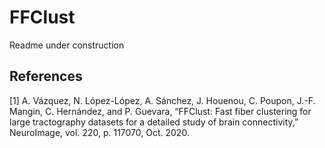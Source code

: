 FFClust
======================
Readme under construction

## References
<a id="1">[1]</a> 
A. Vázquez, N. López-López, A. Sánchez, J. Houenou, C. Poupon, J.-F. Mangin, C. Hernández, and P. Guevara, “FFClust: Fast fiber clustering for large tractography datasets for a detailed study of brain connectivity,” NeuroImage, vol. 220, p. 117070, Oct. 2020.
